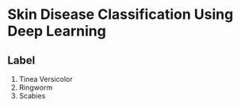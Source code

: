 # Skin Disease Classification Using Deep Learning
## Label
1. Tinea Versicolor
2. Ringworm
3. Scabies
